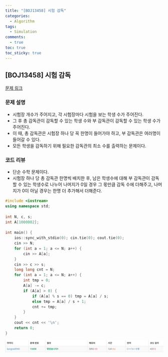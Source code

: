 ```yaml
---
title: "[BOJ13458] 시험 감독"
categories:
  - Algorithm
tags:
  - Simulation
comments:
  - true
toc: true
toc_sticky: true
---
```

## [BOJ13458] 시험 감독

[문제 링크](https://www.acmicpc.net/problem/13458)

### 문제 설명
* 시험장 개수가 주어지고, 각 시험장마다 시험을 보는 학생 수가 주어진다. 
* 그 후 총 감독관이 감독할 수 있는 학생 수와 부 감독관이 감독할 수 있는 학생 수가 주어진다.
* 이 때, 총 감독관은 시험장 하나 당 꼭 한명이 들어가야 하고, 부 감독관은 여러명이 들어갈 수 있다.
* 모든 학생을 감독하기 위해 필요한 감독관의 최소 수를 출력하는 문제이다.

### 코드 리뷰
* 단순 수학 문제이다.
* 시험장 하나 당 총 감독관 한명씩 배치한 후, 남은 학생수에 대해 부 감독관이 감독할 수 있는 학생수로 나누어 나머지가 0일 경우 그 몫만큼 감독 수에 더해주고, 나머지가 0이 아닐 경우는 한명 더 추가해서 더해준다.

```cpp
#include <iostream>
using namespace std;

int N, c, s;
int A[1000002];

int main() {
	ios::sync_with_stdio(0); cin.tie(0); cout.tie(0);
	cin >> N;
	for (int a = 1; a <= N; a++) {
		cin >> A[a];
	}
	cin >> c >> s;
	long long cnt = N;
	for (int a = 1; a <= N; a++) {
		int tmp = 0;
		A[a] -= c;
		if (A[a] > 0) {
			if (A[a] % s == 0) tmp = A[a] / s;
			else tmp = A[a] / s + 1;
			cnt += tmp;
		}
	}
	cout << cnt << '\n';
	return 0;
}
```


![](/assets/img/Algorithm/09051.png)
